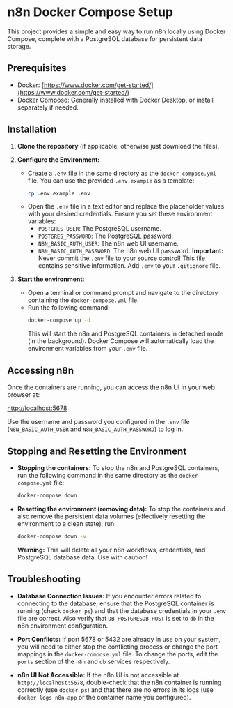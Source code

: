 # n8n Docker Compose Setup

This project provides a simple and easy way to run n8n locally using Docker Compose, complete with a PostgreSQL database for persistent data storage.

## Prerequisites

*   Docker: [https://www.docker.com/get-started/](https://www.docker.com/get-started/)
*   Docker Compose: Generally installed with Docker Desktop, or install separately if needed.

## Installation

1.  **Clone the repository** (if applicable, otherwise just download the files).

2.  **Configure the Environment:**
    *   Create a `.env` file in the same directory as the `docker-compose.yml` file. You can use the provided `.env.example` as a template:
        ```bash
        cp .env.example .env
        ```
    *   Open the `.env` file in a text editor and replace the placeholder values with your desired credentials. Ensure you set these environment variables:
        *   `POSTGRES_USER`: The PostgreSQL username.
        *   `POSTGRES_PASSWORD`: The PostgreSQL password.
        *   `N8N_BASIC_AUTH_USER`: The n8n web UI username.
        *   `N8N_BASIC_AUTH_PASSWORD`: The n8n web UI password.
        **Important:** Never commit the `.env` file to your source control! This file contains sensitive information. Add `.env` to your `.gitignore` file.

3.  **Start the environment:**
    *   Open a terminal or command prompt and navigate to the directory containing the `docker-compose.yml` file.
    *   Run the following command:
        ```bash
        docker-compose up -d
        ```
        This will start the n8n and PostgreSQL containers in detached mode (in the background).  Docker Compose will automatically load the environment variables from your `.env` file.

## Accessing n8n

Once the containers are running, you can access the n8n UI in your web browser at:

[http://localhost:5678](http://localhost:5678)

Use the username and password you configured in the `.env` file (`N8N_BASIC_AUTH_USER` and `N8N_BASIC_AUTH_PASSWORD`) to log in.

## Stopping and Resetting the Environment

*   **Stopping the containers:** To stop the n8n and PostgreSQL containers, run the following command in the same directory as the `docker-compose.yml` file:
    ```bash
    docker-compose down
    ```

*   **Resetting the environment (removing data):** To stop the containers and also remove the persistent data volumes (effectively resetting the environment to a clean state), run:
    ```bash
    docker-compose down -v
    ```
    **Warning:** This will delete all your n8n workflows, credentials, and PostgreSQL database data.  Use with caution!

## Troubleshooting

*   **Database Connection Issues:** If you encounter errors related to connecting to the database, ensure that the PostgreSQL container is running (check `docker ps`) and that the database credentials in your `.env` file are correct. Also verify that `DB_POSTGRESDB_HOST` is set to `db` in the n8n environment configuration.

*   **Port Conflicts:** If port 5678 or 5432 are already in use on your system, you will need to either stop the conflicting process or change the port mappings in the `docker-compose.yml` file. To change the ports, edit the `ports` section of the `n8n` and `db` services respectively.

*   **n8n UI Not Accessible:** If the n8n UI is not accessible at `http://localhost:5678`, double-check that the n8n container is running correctly (use `docker ps`) and that there are no errors in its logs (use `docker logs n8n-app` or the container name you configured).